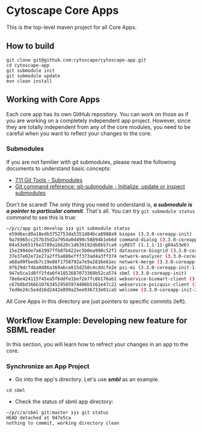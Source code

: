# Cytoscape Core Apps

This is the top-level maven project for all Core Apps.

## How to build

```
git clone git@github.com:cytoscape/cytoscape-app.git
cd cytoscape-app
git submodule init
git submodule update
mvn clean install
```

## Working with Core Apps
Each core app has its own GitHub repository.  You can work on those as if you are working on a completely independent app project.  However, since they are totally independent from any of the core modules, you need to be careful when you want to reflect your changes to the core.

### Submodules
If you are not familier with git submodules, please read the following documents to understand basic concepts:

* [7.11 Git Tools - Submodules](https://git-scm.com/book/en/v2/Git-Tools-Submodules)  
* [Git command reference: git-submodule - Initialize, update or inspect submodules](http://git-scm.com/docs/git-submodule)

Don't be scared!  The only thing you need to understand is, ___a submodule is a pointer to particular commit___.  That's all.  You can try ```git submodule status``` command to see this is true:

```bash
~/p/c/app git:develop ❯❯❯ git submodule status
 e59d6ecd0a18edb3752753da5351d84bca8988a9 biopax (3.3.0-coreapp-init)
 9a76965cc257b35d2a7954a0d490c58894b1eb6d command-dialog (3.3.0-coreapp-init)
 04a53e651f6e3789a16620c1d639192db8b57ca9 cyREST (1.1.1-11-g04a53e6)
 15e2994de7a619977fb07b422ec5b0ea998c52f1 datasource-biogrid (3.3.0-coreapp-init)
 37e37e02e72e27a2ff5a086efff373ad4a3ff374 network-analyzer (3.3.0-coreapp-init-2-g37e37e0)
 a68a99fbedb7c19e88f1758792a7e9a2816e61ec network-merge (3.3.0-coreapp-init-2-ga68a99f)
 8f629dcf4ba0d86a369abce815d250c4cddcfe2e psi-mi (3.3.0-coreapp-init-1-g8f629dc)
 947e5ca1d8ff2fda6f41852687073369b52ca574 sbml (3.3.0-coreapp-init)
 78e6e424115f45ea5f6ddfe1bef2e7fc6b176ab1 webservice-biomart-client (3.3.0-coreapp-init)
 c67b8bd366b107634529585974406b5161e47c22 webservice-psicquic-client (3.3.0-coreapp-init)
 7ed0e24c5e4d16d2442e899a25ee936733e01ca5 welcome (3.3.0-coreapp-init-2-g7ed0e24)
```

All Core Apps in this directory are just pointers to specific commits (left).

## Workflow Example: Developing new feature for SBML reader
In this section, you will learn how to refrect your changes in an app to the core.


### Synchronize an App Project
* Go into the app's directory.  Let's use ___smbl___ as an example.

```
cd sbml
```

* Check the status of sbml app directory:

```
~/p/c/a/sbml git:master ❯❯❯ git status
HEAD detached at 947e5ca
nothing to commit, working directory clean
```



